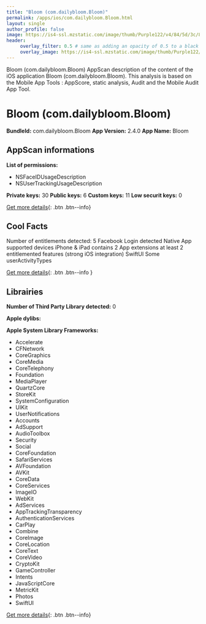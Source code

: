 ```yaml
---
title: "Bloom (com.dailybloom.Bloom)"
permalink: /apps/ios/com.dailybloom.Bloom.html
layout: single
author_profile: false
image: https://is4-ssl.mzstatic.com/image/thumb/Purple122/v4/84/5d/3c/845d3c19-1214-479d-3629-d8fb5e76563e/AppIcon-Release-0-1x_U007emarketing-0-7-0-85-220.png/512x512bb.jpg
header: 
     overlay_filter: 0.5 # same as adding an opacity of 0.5 to a black background
     overlay_image: https://is4-ssl.mzstatic.com/image/thumb/Purple122/v4/84/5d/3c/845d3c19-1214-479d-3629-d8fb5e76563e/AppIcon-Release-0-1x_U007emarketing-0-7-0-85-220.png/512x512bb.jpg
---
```

Bloom (com.dailybloom.Bloom) AppScan description of the content of the iOS application Bloom (com.dailybloom.Bloom). This analysis is based on the Mobile App Tools : AppScore, static analysis, Audit and the Mobile Audit App Tool.

# Bloom (com.dailybloom.Bloom)

**BundleId:** com.dailybloom.Bloom
**App Version:** 2.4.0
**App Name:** Bloom


## AppScan informations 

**List of permissions:** 
- NSFaceIDUsageDescription
- NSUserTrackingUsageDescription
  
  
**Private keys:** 30
**Public keys:** 6
**Custom keys:** 11
**Low securit keys:** 0
  
[Get more details](/pricing.html){: .btn .btn--info}

## Cool Facts

Number of entitlements detected: 5
Facebook Login detected
Native App
supported devices iPhone & iPad
contains 2 App extensions
at least 2 entitlemented features (strong iOS integration)
SwiftUI
Some userActivityTypes
  
[Get more details](/pricing.html){: .btn .btn--info }

## Librairies 
**Number of Third Party Library detected:** 0


**Apple dylibs:**


**Apple System Library Frameworks:**
- Accelerate
- CFNetwork
- CoreGraphics
- CoreMedia
- CoreTelephony
- Foundation
- MediaPlayer
- QuartzCore
- StoreKit
- SystemConfiguration
- UIKit
- UserNotifications
- Accounts
- AdSupport
- AudioToolbox
- Security
- Social
- CoreFoundation
- SafariServices
- AVFoundation
- AVKit
- CoreData
- CoreServices
- ImageIO
- WebKit
- AdServices
- AppTrackingTransparency
- AuthenticationServices
- CarPlay
- Combine
- CoreImage
- CoreLocation
- CoreText
- CoreVideo
- CryptoKit
- GameController
- Intents
- JavaScriptCore
- MetricKit
- Photos
- SwiftUI


  
[Get more details](/pricing.html){: .btn .btn--info}

